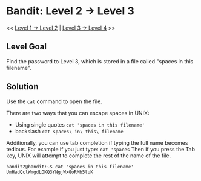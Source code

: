 # Bandit: Level 2 -> Level 3
<< [Level 1 -> Level 2](https://github.com/Dennis-Dang/OverTheWire/blob/main/0_bandit/level_1-2.md) | [Level 3 -> Level 4](https://github.com/Dennis-Dang/OverTheWire/blob/main/0_bandit/level_3-4.md) >>

## Level Goal
Find the password to Level 3, which is stored in a file called "spaces in this filename".

## Solution
Use the `cat` command to open the file. 

There are two ways that you can escape spaces in UNIX:
- Using single quotes
	`cat 'spaces in this filename'`
- backslash
	`cat spaces\ in\ this\ filename`

Additionally, you can use tab completion if typing the full name becomes tedious. 
For example if you just type:
`cat 'spaces`
Then if you press the Tab key, UNIX will attempt to complete the rest of the name of the file.

```console
bandit2@bandit:~$ cat 'spaces in this filename'
UmHadQclWmgdLOKQ3YNgjWxGoRMb5luK
```
